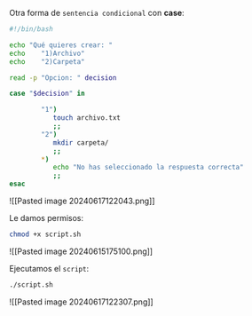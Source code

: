 
Otra forma de ``sentencia condicional`` con **case**:

```Bash
#!/bin/bash

echo "Qué quieres crear: "
echo    "1)Archivo"
echo    "2)Carpeta"

read -p "Opcion: " decision

case "$decision" in

        "1")
           touch archivo.txt
           ;;
        "2")
           mkdir carpeta/
           ;;
        *)
           echo "No has seleccionado la respuesta correcta"
           ;;
esac
```

![[Pasted image 20240617122043.png]]

Le damos permisos:

```Bash
chmod +x script.sh
```

![[Pasted image 20240615175100.png]]

Ejecutamos el ``script``:

```Bash
./script.sh
```

![[Pasted image 20240617122307.png]]

